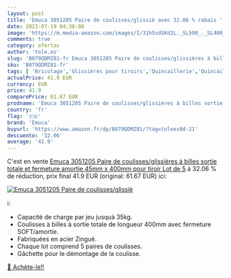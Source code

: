 ```yaml
---
layout: post
title: 'Emuca 3051205 Paire de coulisses/glissiè avec 32.06 % rabais '
date: 2021-07-19 04:38:08
image: 'https://m.media-amazon.com/images/I/31h5sdSKd2L._SL500_._SL400_.jpg'
comments: true
category: ofertas
author: 'tole.es'
slug: 'B079QDMZ81-fr Emuca 3051205 Paire de coulisses/glissières à billes...'
sku: 'B079QDMZ81-fr'
tags: [ 'Bricolage','Glissières pour tiroirs','Quincaillerie','Quincaillerie de placards','emuca', ]
actualPrice: 41.9 EUR
currency: EUR
price: 41.9
comparePrice: 61.67 EUR
prodname: 'Emuca 3051205 Paire de coulisses/glissières à billes sortie totale et fermeture amortie 45mm x 400mm pour tiroir  Lot de 5'
country: 'fr'
flag: '🇫🇷'
brand: 'Emuca'
buyurl: 'https://www.amazon.fr/dp/B079QDMZ81/?tag=tolees0d-21'
descuento: '32.06'
average: '41.9'
---
```


C'est en vente [Emuca 3051205 Paire de coulisses/glissières à billes sortie totale et fermeture amortie 45mm x 400mm pour tiroir  Lot de 5](https://www.amazon.fr/dp/B079QDMZ81/?tag=tolees0d-21)  à  32.06 % de réduction, prix final  41.9 EUR (original: 61.67 EUR) ici:

[![Emuca 3051205 Paire de coulisses/glissiè](https://m.media-amazon.com/images/I/31h5sdSKd2L._SL500_._SL400_.jpg)](https://www.amazon.fr/dp/B079QDMZ81/?tag=tolees0d-21)

ℹ️:

- Capacité de charge par jeu jusquà 35kg.
- Coulisses à billes à sortie totale de longueur 400mm avec fermeture SOFT/amortie.
- Fabriquées en acier Zingué.
- Chaque lot comprend 5 paires de coulisses.
- Gâchette pour le démontage de la coulisse.

[🛒 Achète-le!!](https://www.amazon.fr/dp/B079QDMZ81/?tag=tolees0d-21)
